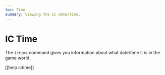 ```yaml
---
toc: Time
summary: Viewing the IC date/time.
---
```

# IC Time

The `ictime` command gives you information about what date/time it is in the game world.

[[help ictime]]